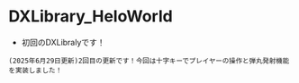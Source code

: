 # DXLibrary_HeloWorld
- 初回のDXLibralyです！
```
(2025年6月29日更新)2回目の更新です！今回は十字キーでプレイヤーの操作と弾丸発射機能を実装しました！
```